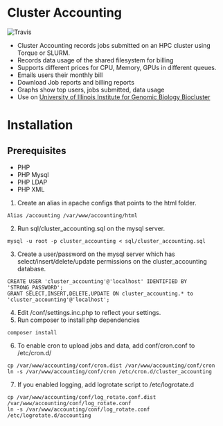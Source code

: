 # Cluster Accounting
![Travis](https://api.travis-ci.com/IGBIllinois/cluster_accounting.svg?branch=devel)

- Cluster Accounting records jobs submitted on an HPC cluster using Torque or SLURM.
- Records data usage of the shared filesystem for billing
- Supports different prices for CPU, Memory, GPUs in different queues.
- Emails users their monthly bill
- Download Job reports and billing reports
- Graphs show top users, jobs submitted, data usage
- Use on [University of Illinois Institute for Genomic Biology Biocluster](http://biocluster.igb.illinois.edu)

# Installation

## Prerequisites
- PHP
- PHP Mysql
- PHP LDAP
- PHP XML


1.  Create an alias in apache configs that points to the html folder.  
```
Alias /accounting /var/www/accounting/html
```
2.  Run sql/cluster_accounting.sql on the mysql server.
```
mysql -u root -p cluster_accounting < sql/cluster_accounting.sql
```
3.  Create a user/password on the mysql server which has select/insert/delete/update permissions on the cluster_accounting database.
```
CREATE USER 'cluster_accounting'@'localhost' IDENTIFIED BY 'STRONG_PASSWORD';
GRANT SELECT,INSERT,DELETE,UPDATE ON cluster_accounting.* to 'cluster_accounting'@'localhost';
```
4.  Edit /conf/settings.inc.php to reflect your settings.
5.  Run composer to install php dependencies
```
composer install
```
6.  To enable cron to upload jobs and data, add conf/cron.conf to /etc/cron.d/
```
cp /var/www/accounting/conf/cron.dist /var/www/accounting/conf/cron
ln -s /var/www/accounting/conf/cron /etc/cron.d/cluster_accounting
```
7.  If you enabled logging, add logrotate script to /etc/logrotate.d
```
cp /var/www/accounting/conf/log_rotate.conf.dist /var/www/accounting/conf/log_rotate.conf
ln -s /var/www/accounting/conf/log_rotate.conf /etc/logrotate.d/accounting
```


